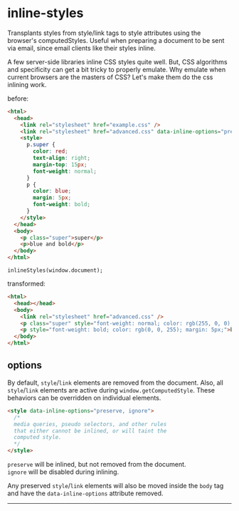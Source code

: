 inline-styles
=============

Transplants styles from style/link tags to style attributes using the browser's computedStyles. Useful when preparing a document to be sent via email, since email clients like their styles inline.

A few server-side libraries inline CSS styles quite well. 
But, CSS algorithms and specificity can get a bit tricky to properly emulate.
Why emulate when current browsers are the masters of CSS?
Let's make them do the css inlining work.


before:
```html
<html>
  <head>
    <link rel="stylesheet" href="example.css" />
    <link rel="stylesheet" href="advanced.css" data-inline-options="preserve, ignore" />
    <style>
      p.super {
        color: red;
        text-align: right;
        margin-top: 15px;
        font-weight: normal;
      }
      p {
        color: blue;
        margin: 5px;
        font-weight: bold;
      }
    </style>
  </head>
  <body>
    <p class="super">super</p>
    <p>blue and bold</p>
  </body>
</html>
```

`inlineStyles(window.document);`

transformed:
```html
<html>
  <head></head>
  <body>
    <link rel="stylesheet" href="advanced.css" />
    <p class="super" style="font-weight: normal; color: rgb(255, 0, 0); text-align: right; margin: 15px 5px 5px;">super</p>
    <p style="font-weight: bold; color: rgb(0, 0, 255); margin: 5px;">blue and bold</p>
  </body>
</html>
```

## options

By default, `style`/`link` elements are removed from the document. 
Also, all `style`/`link` elements are active during `window.getComputedStyle`. These behaviors can be overridden on individual elements.

```html
<style data-inline-options="preserve, ignore">
  /* 
  media queries, pseudo selectors, and other rules 
  that either cannot be inlined, or will taint the 
  computed style.
  */
</style>
```

`preserve` will be inlined, but not removed from the document.  
`ignore` will be disabled during inlining.

Any preserved `style`/`link` elements will also be moved inside the `body` tag and have the `data-inline-options` attribute removed.

-----------------------------------------------

